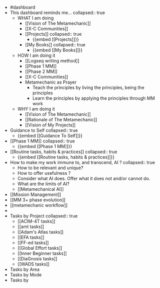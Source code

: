 - #dashboard
- This dashboard reminds me...
  collapsed:: true
	- WHAT I am doing
		- [[Vision of The Metamechanic]]
		- [[X-C Communities]]
		- [[Projects]]
		  collapsed:: true
			- {{embed [[Projects]]}}
		- [[My Books]]
		  collapsed:: true
			- {{embed [[My Books]]}}
	- HOW I am doing it
		- [[Logseq writing method]]
		- [[Phase 1 MM]]
		- [[Phase 2 MM]]
		- [[X-C Communities]]
		- Metamechanic as Prayer
			- Teach the principles by living the principles, being the principles
			- Learn the principles by applying the principles through MM work
	- WHY I am doing it
		- [[Vision of The Metamechanic]]
		- [[Rationale of The Metamechanic]]
		- [[Vision of My Projects]]
- Guidance to Self
  collapsed:: true
	- {{embed [[Guidance To Self]]}}
- [[Phase 1 MM]]
  collapsed:: true
	- {{embed [[Phase 1 MM]]}}
- [[Routine tasks, habits & practices]]
  collapsed:: true
	- {{embed [[Routine tasks, habits & practices]]}}
- How to make my work immune to, and transcend, AI ?
  collapsed:: true
	- How to be relevant and unique?
	- How to offer usefulness ?
	- Consider what AI does. Offer what it does not and/or cannot do.
	- What are the limits of AI?
	- [[Metamechanical AI]]
- [[Mission Management]]
- [[MM 3+ phase evolution]]
- [[metamechanic workflow]]
-
- Tasks by Project
  collapsed:: true
	- [[ACIM-4T tasks]]
	- [[amt tasks]]
	- [[Adam's Atlas tasks]]
	- [[EFA tasks]]
	- [[FF-ed tasks]]
	- [[Global Effort tasks]]
	- [[Inner Beginner tasks]]
	- [[DiaGnosis tasks]]
	- [[WADS tasks]]
- Tasks by Area
- Tasks by Mode
- Tasks by